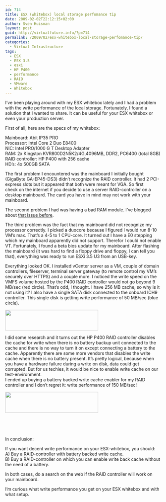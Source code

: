 ```yaml
---
id: 714
title: ESX (whitebox) local storage perfomance tip
date: 2009-02-02T22:12:15+02:00
author: Sven Huisman
layout: post
guid: http://virtualfuture.info/?p=714
permalink: /2009/02/esx-whitebox-local-storage-perfomance-tip/
categories:
  - Virtual Infrastructure
tags:
  - ESX
  - ESX 3.5
  - esxi
  - HP P400
  - performance
  - RAID
  - VMware
  - Whitebox
---
```

I&#8217;ve been playing around with my ESX whitebox lately and I had a problem with the write performance of the local storage. Fortunately, I found a solution that I wanted to share. It can be useful for your ESX whitebox or even your production server.<!--more-->

First of all, here are the specs of my whitebox:

Mainboard: Abit IP35 PRO  
Processor: Intel Core 2 Duo E8400  
NIC: Intel PRO/1000 G T Desktop Adapter  
RAM: 2x Kingston KVR800D2N5K2/4G,4096MB, DDR2, PC6400 (total 8GB)  
RAID controller: HP P400 with 256 cache  
HD&#8217;s: 4x 500GB SATA

The first problem I encountered was the mainboard I initially bought (GigaByte GA-EP45-DS3) didn&#8217;t recognize the RAID controller. It had 2 PCI-express slots but it appeared that both were meant for VGA. So first check on the internet if you decide to use a server RAID-controller on a desktop mainboard. The card you have in mind may not work with your mainboard.

The second problem I had was having a bad RAM module. I&#8217;ve blogged about <a title="bad memory" href="https://svenhuisman.com/2008/11/esx_badmemor/" target="_blank">that issue before</a>.

The third problem was the fact that my mainboard did not recognize my processor correctly. I picked a duocore because I figured I would run 8-10 VM&#8217;s max. That&#8217;s a 4-5 to 1 CPU-core. It turned out I have a E0 stepping which my mainboard apparently did not support. Therefor I could not enable VT. Fortunately, I found a beta bios update for my mainboard. After flashing the mainboard (it was hard to find a floppy drive and floppy, I can tell you that), everything was ready to run ESXi 3.5 U3 from an USB-key.

Everything looked OK. I installed vCenter server as a VM, couple of domain controllers, fileserver, terminal server gateway (to remote control my VM&#8217;s securely over HTTPS) and a couple more. I noticed the write speed on the VMFS volume hosted by the P400 RAID controller would not go beyond 9 MB/sec (red circle). That&#8217;s odd, I thought. I have 256 MB cache, so why is it not using it? I also have a single SATA disk connected to the onboard ICH9 controller. This single disk is getting write performance of 50 MB/sec (blue circle).

[<img class="aligncenter size-medium wp-image-717" title="write1" src="https://svenhuisman.com/wp-content/uploads/2009/02/write1-300x66.jpg" alt="" width="300" height="66" />](https://svenhuisman.com/wp-content/uploads/2009/02/write1.jpg)

I did some research and it turns out the HP P400 RAID controller disables the cache for write when there is no battery backup unit connected to the cache and there is no way to turn it on except connecting a battery to the cache. Apparently there are some more vendors that disables the write cache when there is no battery present. It&#8217;s pretty logical, because when you have a hardware failure during a write on disk, data could get corrupted. But for us techies, it would be nice to enable write cache on our test-environment.  
I ended up buying a battery backed write cache enabler for my RAID controller and I don&#8217;t regret it: write performance of 150 MB/sec!

[<img class="alignleft size-medium wp-image-716" title="write2" src="https://svenhuisman.com/wp-content/uploads/2009/02/write2-300x67.jpg" alt="" width="300" height="67" />](https://svenhuisman.com/wp-content/uploads/2009/02/write2.jpg)

 

 

In conclusion:

If you want decent write performance on your ESX-whitebox, you should:  
A) Buy a RAID-controller with battery backed write cache.  
B) Buy a RAID-controller on which you can enable write back cache without the need of a battery.

In both cases, do a search on the web if the RAID controller will work on your mainboard.

I&#8217;m curious what write performance you get on your ESX whitebox and with what setup.
